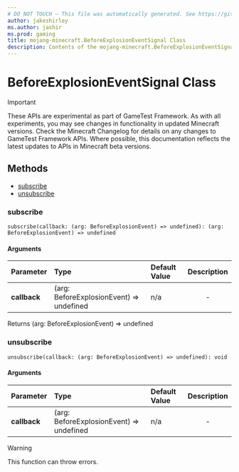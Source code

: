 ```yaml
---
# DO NOT TOUCH — This file was automatically generated. See https://github.com/Mojang/MinecraftScriptingApiDocsGenerator to modify descriptions, examples, etc.
author: jakeshirley
ms.author: jashir
ms.prod: gaming
title: mojang-minecraft.BeforeExplosionEventSignal Class
description: Contents of the mojang-minecraft.BeforeExplosionEventSignal class.
---
```

# BeforeExplosionEventSignal Class
>[!IMPORTANT]
>These APIs are experimental as part of GameTest Framework. As with all experiments, you may see changes in functionality in updated Minecraft versions. Check the Minecraft Changelog for details on any changes to GameTest Framework APIs. Where possible, this documentation reflects the latest updates to APIs in Minecraft beta versions.




## Methods
- [subscribe](#subscribe)
- [unsubscribe](#unsubscribe)
  
### **subscribe**
`
subscribe(callback: (arg: BeforeExplosionEvent) => undefined): (arg: BeforeExplosionEvent) => undefined
`

#### Arguments
| Parameter | Type | Default Value | Description |
| :--- | :--- | :--- | :---: |
| **callback** | (arg: BeforeExplosionEvent) => undefined | n/a | - |

Returns (arg: BeforeExplosionEvent) => undefined


### **unsubscribe**
`
unsubscribe(callback: (arg: BeforeExplosionEvent) => undefined): void
`

#### Arguments
| Parameter | Type | Default Value | Description |
| :--- | :--- | :--- | :---: |
| **callback** | (arg: BeforeExplosionEvent) => undefined | n/a | - |


> [!WARNING]
> This function can throw errors.


